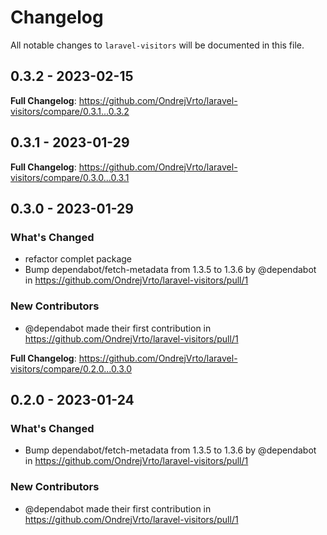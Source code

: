 # Changelog

All notable changes to `laravel-visitors` will be documented in this file.

## 0.3.2 - 2023-02-15

**Full Changelog**: https://github.com/OndrejVrto/laravel-visitors/compare/0.3.1...0.3.2

## 0.3.1 - 2023-01-29

**Full Changelog**: https://github.com/OndrejVrto/laravel-visitors/compare/0.3.0...0.3.1

## 0.3.0 - 2023-01-29

### What's Changed

- refactor complet package
- Bump dependabot/fetch-metadata from 1.3.5 to 1.3.6 by @dependabot in https://github.com/OndrejVrto/laravel-visitors/pull/1

### New Contributors

- @dependabot made their first contribution in https://github.com/OndrejVrto/laravel-visitors/pull/1

**Full Changelog**: https://github.com/OndrejVrto/laravel-visitors/compare/0.2.0...0.3.0

## 0.2.0 - 2023-01-24

### What's Changed

- Bump dependabot/fetch-metadata from 1.3.5 to 1.3.6 by @dependabot in https://github.com/OndrejVrto/laravel-visitors/pull/1

### New Contributors

- @dependabot made their first contribution in https://github.com/OndrejVrto/laravel-visitors/pull/1
